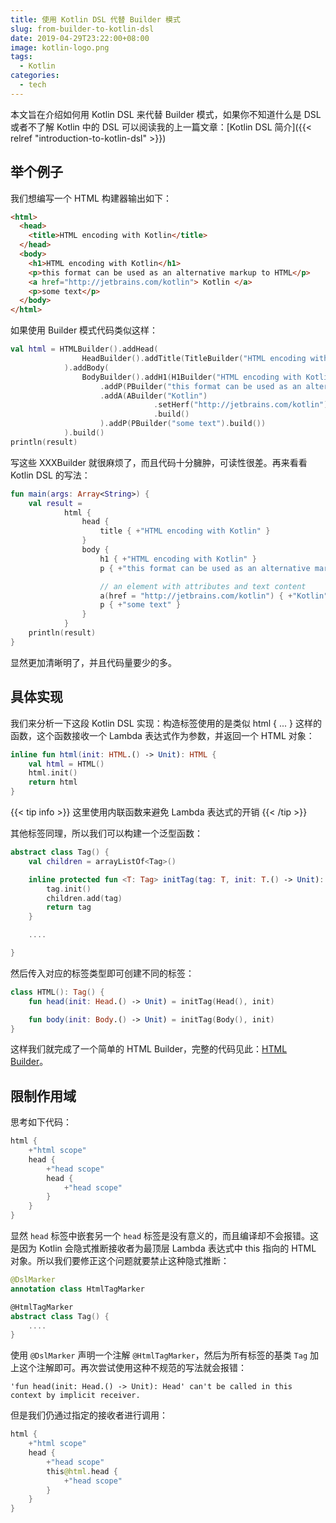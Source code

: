 ```yaml
---
title: 使用 Kotlin DSL 代替 Builder 模式
slug: from-builder-to-kotlin-dsl
date: 2019-04-29T23:22:00+08:00
image: kotlin-logo.png
tags:
  - Kotlin
categories:
  - tech
---
```


本文旨在介绍如何用 Kotlin DSL 来代替 Builder 模式，如果你不知道什么是 DSL 或者不了解 Kotlin 中的 DSL 可以阅读我的上一篇文章：[Kotlin DSL 简介]({{< relref "introduction-to-kotlin-dsl" >}})

 <!--more-->

## 举个例子

我们想编写一个 HTML 构建器输出如下：

```html
<html>
  <head>
    <title>HTML encoding with Kotlin</title>
  </head>
  <body>
    <h1>HTML encoding with Kotlin</h1>
    <p>this format can be used as an alternative markup to HTML</p>
    <a href="http://jetbrains.com/kotlin"> Kotlin </a>
    <p>some text</p>
  </body>
</html>
```

如果使用 Builder 模式代码类似这样：

```kotlin
val html = HTMLBuilder().addHead(
                HeadBuilder().addTitle(TitleBuilder("HTML encoding with Kotlin").build())
            ).addBody(
                BodyBuilder().addH1(H1Builder("HTML encoding with Kotlin"))
                    .addP(PBuilder("this format can be used as an alternative markup to HTML").build())
                    .addA(ABuilder("Kotlin")
                                .setHerf("http://jetbrains.com/kotlin")
                                .build()
                    ).addP(PBuilder("some text").build())
            ).build()
println(result)
```

写这些 XXXBuilder 就很麻烦了，而且代码十分臃肿，可读性很差。再来看看 Kotlin DSL 的写法：

```kotlin
fun main(args: Array<String>) {
    val result =
            html {
                head {
                    title { +"HTML encoding with Kotlin" }
                }
                body {
                    h1 { +"HTML encoding with Kotlin" }
                    p { +"this format can be used as an alternative markup to HTML" }

                    // an element with attributes and text content
                    a(href = "http://jetbrains.com/kotlin") { +"Kotlin" }
                    p { +"some text" }
                }
            }
    println(result)
}
```

显然更加清晰明了，并且代码量要少的多。

## 具体实现

我们来分析一下这段 Kotlin DSL 实现：构造标签使用的是类似 html { ... } 这样的函数，这个函数接收一个 Lambda 表达式作为参数，并返回一个 HTML 对象：

```kotlin
inline fun html(init: HTML.() -> Unit): HTML {
    val html = HTML()
    html.init()
    return html
}
```
{{< tip info >}}
这里使用内联函数来避免 Lambda 表达式的开销
{{< /tip >}}

其他标签同理，所以我们可以构建一个泛型函数：

```kotlin
abstract class Tag() {
    val children = arrayListOf<Tag>()

    inline protected fun <T: Tag> initTag(tag: T, init: T.() -> Unit): T {
        tag.init()
        children.add(tag)
        return tag
    }

    ....

}
```

然后传入对应的标签类型即可创建不同的标签：

```kotlin
class HTML(): Tag() {
    fun head(init: Head.() -> Unit) = initTag(Head(), init)

    fun body(init: Body.() -> Unit) = initTag(Body(), init)
}
```

这样我们就完成了一个简单的 HTML Builder，完整的代码见此：[HTML Builder](https://try.kotlinlang.org/#/Examples/Longer%20examples/HTML%20Builder/HTML%20Builder.kt)。

## 限制作用域

思考如下代码：

```kotlin
html {
    +"html scope"
    head {
        +"head scope"
        head {
            +"head scope"
        }
    }
}
```

显然 `head` 标签中嵌套另一个 `head` 标签是没有意义的，而且编译却不会报错。这是因为 Kotlin 会隐式推断接收者为最顶层 Lambda 表达式中 this 指向的 HTML 对象。所以我们要修正这个问题就要禁止这种隐式推断：

```kotlin
@DslMarker
annotation class HtmlTagMarker

@HtmlTagMarker
abstract class Tag() {
    ....
}
```

使用 `@DslMarker` 声明一个注解 `@HtmlTagMarker`，然后为所有标签的基类 `Tag` 加上这个注解即可。再次尝试使用这种不规范的写法就会报错：

```plaintext
'fun head(init: Head.() -> Unit): Head' can't be called in this context by implicit receiver.
```

但是我们仍通过指定的接收者进行调用：

```kotlin
html {
    +"html scope"
    head {
        +"head scope"
        this@html.head {
            +"head scope"
        }
    }
}
```
